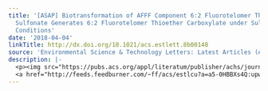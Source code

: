 ```yaml
---
title: '[ASAP] Biotransformation of AFFF Component 6:2 Fluorotelomer Thioether Amido
  Sulfonate Generates 6:2 Fluorotelomer Thioether Carboxylate under Sulfate-Reducing
  Conditions'
date: '2018-04-04'
linkTitle: http://dx.doi.org/10.1021/acs.estlett.8b00148
source: 'Environmental Science & Technology Letters: Latest Articles (ACS Publications)'
description: |-
  <p><img src="https://pubs.acs.org/appl/literatum/publisher/achs/journals/content/estlcu/0/estlcu.ahead-of-print/acs.estlett.8b00148/20180404/images/medium/ez-2018-00148k_0003.gif" alt="TOC Graphic"/></p><div><cite>Environmental Science & Technology Letters</cite></div><div>DOI: 10.1021/acs.estlett.8b00148</div><div class="feedflare">
  <a href="http://feeds.feedburner.com/~ff/acs/estlcu?a=a5-0HBBXs4Q:upw1ZQ-neLQ:yIl2AUoC8zA"><img src="http://feeds.feedburner.com/~ff/acs/estlcu?d=yIl2AUoC8zA" borde
---
```

